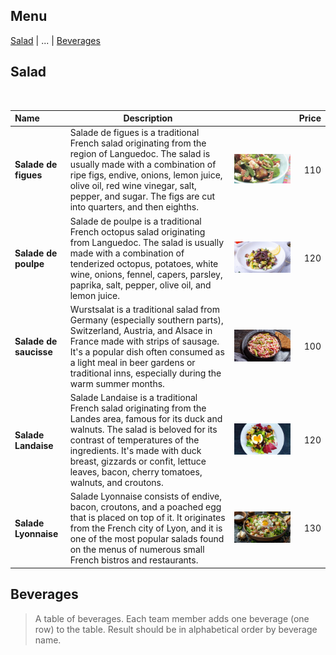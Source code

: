 ## Menu

[Salad](#salad) | ... | [Beverages](#beverages)

## Salad
<br>

| Name                        | Description                                                                                                                                                                                                                                                                                                                                                                                             |                                    | Price |
|:----------------------------|---------------------------------------------------------------------------------------------------------------------------------------------------------------------------------------------------------------------------------------------------------------------------------------------------------------------------------------------------------------------------------------------------------|------------------------------------|------:|
| **Salade de figues**        | Salade de figues is a traditional French salad originating from the region of Languedoc. The salad is usually made with a combination of ripe figs, endive, onions, lemon juice, olive oil, red wine vinegar, salt, pepper, and sugar. The figs are cut into quarters, and then eighths.                                                                                                                | ![de figues](images/Salad/1.png)   |   110 |
| **Salade de poulpe**        | Salade de poulpe is a traditional French octopus salad originating from Languedoc. The salad is usually made with a combination of tenderized octopus, potatoes, white wine, onions, fennel, capers, parsley, paprika, salt, pepper, olive oil, and lemon juice.                                                                                                                                        | ![de poulpe](images/Salad/2.png)   |   120 |
| **Salade de saucisse**      | Wurstsalat is a traditional salad from Germany (especially southern parts), Switzerland, Austria, and Alsace in France made with strips of sausage. It's a popular dish often consumed as a light meal in beer gardens or traditional inns, especially during the warm summer months.                                                                                                                   | ![de saucisse](images/Salad/3.png) |   100 |
| **Salade Landaise**         | Salade Landaise is a traditional French salad originating from the Landes area, famous for its duck and walnuts. The salad is beloved for its contrast of temperatures of the ingredients. It's made with duck breast, gizzards or confit, lettuce leaves, bacon, cherry tomatoes, walnuts, and croutons.                                                                                               | ![landaise](images/Salad/4.png)    |   120 |
| **Salade Lyonnaise**        | Salade Lyonnaise consists of endive, bacon, croutons, and a poached egg that is placed on top of it. It originates from the French city of Lyon, and it is one of the most popular salads found on the menus of numerous small French bistros and restaurants.                                                                                                                                          | ![lyonnaise](images/Salad/5.png)   |   130 |


## Beverages

> A table of beverages. Each team member adds one beverage (one row) to the table.
> Result should be in alphabetical order by beverage name.

